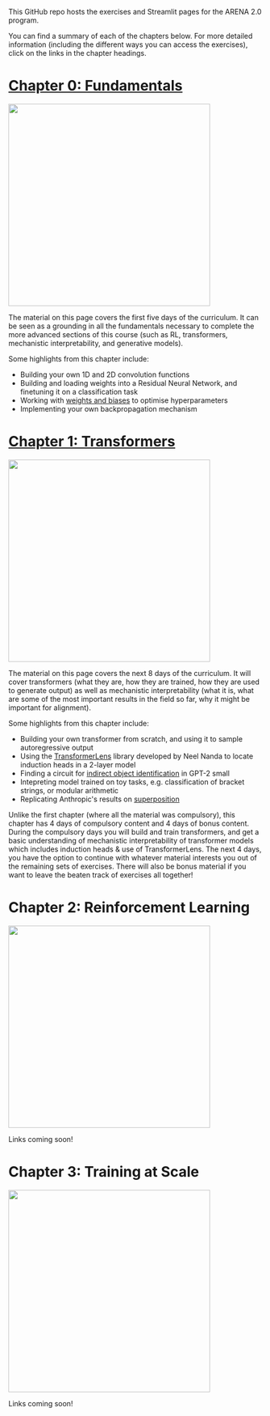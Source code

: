 This GitHub repo hosts the exercises and Streamlit pages for the ARENA 2.0 program.

You can find a summary of each of the chapters below. For more detailed information (including the different ways you can access the exercises), click on the links in the chapter headings.

# [Chapter 0: Fundamentals](https://arena-ch0-fundamentals.streamlit.app/)

<img src="https://raw.githubusercontent.com/callummcdougall/computational-thread-art/master/example_images/misc/prereqs.png" width="400">

The material on this page covers the first five days of the curriculum. It can be seen as a grounding in all the fundamentals necessary to complete the more advanced sections of this course (such as RL, transformers, mechanistic interpretability, and generative models).

Some highlights from this chapter include:
* Building your own 1D and 2D convolution functions
* Building and loading weights into a Residual Neural Network, and finetuning it on a classification task
* Working with [weights and biases](https://wandb.ai/site) to optimise hyperparameters
* Implementing your own backpropagation mechanism


# [Chapter 1: Transformers](https://arena-ch1-transformers.streamlit.app/)

<img src="https://raw.githubusercontent.com/callummcdougall/computational-thread-art/master/example_images/misc/magnifying-glass-2.png" width="400">

The material on this page covers the next 8 days of the curriculum. It will cover transformers (what they are, how they are trained, how they are used to generate output) as well as mechanistic interpretability (what it is, what are some of the most important results in the field so far, why it might be important for alignment).

Some highlights from this chapter include:

* Building your own transformer from scratch, and using it to sample autoregressive output
* Using the [TransformerLens](https://github.com/neelnanda-io/TransformerLens) library developed by Neel Nanda to locate induction heads in a 2-layer model
* Finding a circuit for [indirect object identification](https://arxiv.org/abs/2211.00593) in GPT-2 small
* Intepreting model trained on toy tasks, e.g. classification of bracket strings, or modular arithmetic
* Replicating Anthropic's results on [superposition](https://transformer-circuits.pub/2022/toy_model/index.html)

Unlike the first chapter (where all the material was compulsory), this chapter has 4 days of compulsory content and 4 days of bonus content. During the compulsory days you will build and train transformers, and get a basic understanding of mechanistic interpretability of transformer models which includes induction heads & use of TransformerLens. The next 4 days, you have the option to continue with whatever material interests you out of the remaining sets of exercises. There will also be bonus material if you want to leave the beaten track of exercises all together!


# Chapter 2: Reinforcement Learning

<img src="https://raw.githubusercontent.com/callummcdougall/computational-thread-art/master/example_images/misc/rl.png" width="400">

Links coming soon!

# Chapter 3: Training at Scale

<img src="https://raw.githubusercontent.com/callummcdougall/computational-thread-art/master/example_images/misc/training_at_scale.png" width="400">

Links coming soon!